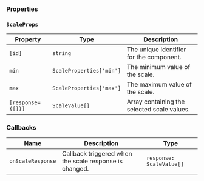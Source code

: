 ### Properties

### `ScaleProps`

| Property          | Type                     | Description                                 |
| ----------------- | ------------------------ | ------------------------------------------- |
| `[id]`            | `string`                 | The unique identifier for the component.    |
| `min`             | `ScaleProperties['min']` | The minimum value of the scale.             |
| `max`             | `ScaleProperties['max']` | The maximum value of the scale.             |
| `[response={[]}]` | `ScaleValue[]`           | Array containing the selected scale values. |

### Callbacks

| Name              | Description                                            | Type                     |
| ----------------- | ------------------------------------------------------ | ------------------------ |
| `onScaleResponse` | Callback triggered when the scale response is changed. | `response: ScaleValue[]` |
